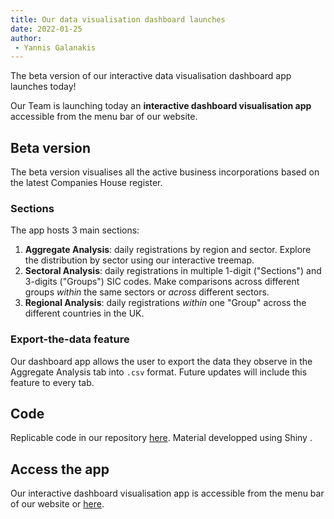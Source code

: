 ```yaml
---
title: Our data visualisation dashboard launches
date: 2022-01-25
author: 
 - Yannis Galanakis
---
```


The beta version of our interactive data visualisation dashboard app launches today!
<!--more-->

Our Team is launching today an **interactive dashboard visualisation app** accessible from the menu bar of our website. 

## Beta version
The beta version visualises all the active business incorporations based on the latest Companies House register.  

### Sections

The app hosts 3 main sections:
1. **Aggregate Analysis**: daily registrations by region and sector. Explore the distribution by sector using our interactive treemap.
2. **Sectoral Analysis**: daily registrations in multiple 1-digit ("Sections") and 3-digits ("Groups") SIC codes. Make comparisons across different groups *within* the same sectors or *across* different sectors.
3. **Regional Analysis**: daily registrations *within* one "Group" across the different countries in the UK.

### Export-the-data feature
Our dashboard app allows the user to export the data they observe in the Aggregate Analysis tab into `.csv` format. Future updates will include this feature to every tab.

## Code
<i class="fab fa-github"></i> Replicable code in our repository [here](https://github.com/asavagar/FirmCreationDashboard). Material developped using Shiny <i class="fab fa-r-project"></i>.

## Access the app
Our interactive dashboard visualisation app is accessible from the menu bar of our website or [here](https://asavagar.shinyapps.io/UKFirmCreation/). 
